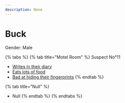 ```yaml
---
description: None
---
```


# Buck

Gender: Male

{% tabs %}
{% tab title="Motel Room" %}
Suspect No°11

* [Writes in their diary](../../Clues/Writesintheirdiary.md)
* [Eats lots of food](../../Clues/Eatslotsoffood.md)
* [Bad at hiding their fingerprints](../../Clues/Badathidingtheirfingerprints.md)
{% endtab %}

{% tab title="Null" %}
* Null
{% endtab %}
{% endtabs %}
